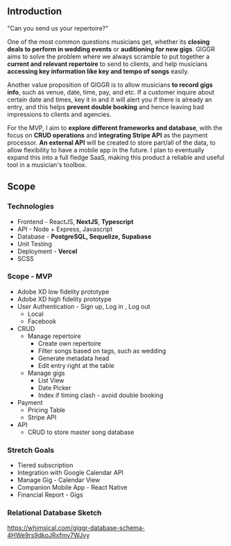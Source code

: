 ## Introduction

"Can you send us your repertoire?"

One of the most common questions musicians get, whether its **closing deals to perform in wedding events** or **auditioning for new gigs**. GIGGR aims to solve the problem where we always scramble to put together a **current and relevant repertoire** to send to clients, and help musicians **accessing key information like key and tempo of songs** easily.

Another value proposition of GIGGR is to allow musicians **to record gigs info**, such as venue, date, time, pay, and etc. If a customer inquire about certain date and times, key it in and it will alert you if there is already an entry, and this helps **prevent double booking** and hence leaving bad impressions to clients and agencies.

For the MVP, I aim to **explore different frameworks and database**, with the focus on **CRUD operations** and **integrating Stripe API** as the payment processor. **An external API** will be created to store part/all of the data, to allow flexibility to have a mobile app in the future. I plan to eventually expand this into a full fledge SaaS, making this product a reliable and useful tool in a musician's toolbox.

## Scope

### Technologies

- Frontend - ReactJS, **NextJS**, **Typescript**
- API - Node + Express, Javascript
- Database - **PostgreSQL, Sequelize, Supabase**
- Unit Testing
- Deployment - **Vercel**
- SCSS

### Scope - MVP

- Adobe XD low fidelity prototype
- Adobe XD high fidelity prototype
- User Authentication - Sign up, Log in , Log out
    - Local
    - Facebook
- CRUD
    - Manage repertoire
        - Create own repertoire
        - Filter songs based on tags, such as wedding
        - Generate metadata head
        - Edit entry right at the table
    - Manage gigs
        - List View
        - Date Picker
        - Index if timing clash - avoid double booking
- Payment
    - Pricing Table
    - Stripe API
- API
    - CRUD to store master song database

### Stretch Goals

- Tiered subscription
- Integration with Google Calendar API
- Manage Gig - Calendar View
- Companion Mobile App - React Native
- Financial Report - Gigs

### Relational Database Sketch
https://whimsical.com/giggr-database-schema-4HWe9rs9dkoJRxfmv7WJvy
